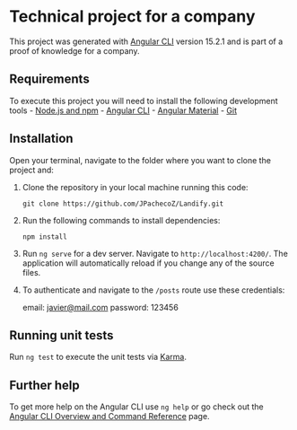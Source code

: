 # Technical project for a company

This project was generated with [Angular CLI](https://github.com/angular/angular-cli) version 15.2.1 and is part of a proof of knowledge for a company.

## Requirements

To execute this project you will need to install the following development tools - [Node.js and npm](https://nodejs.org/) - [Angular CLI](https://cli/angular/io) - [Angular Material](https://material.angular.io/) - [Git](https://git-scm.com/)

## Installation

Open your terminal, navigate to the folder where you want to clone the project and:

1. Clone the repository in your local machine running this code:

   `git clone https://github.com/JPachecoZ/Landify.git`

2. Run the following commands to install dependencies:

   `npm install`

3. Run `ng serve` for a dev server. Navigate to `http://localhost:4200/`. The application will automatically reload if you change any of the source files.

4. To authenticate and navigate to the `/posts` route use these credentials:

   email: javier@mail.com
   password: 123456

## Running unit tests

Run `ng test` to execute the unit tests via [Karma](https://karma-runner.github.io).

## Further help

To get more help on the Angular CLI use `ng help` or go check out the [Angular CLI Overview and Command Reference](https://angular.io/cli) page.
